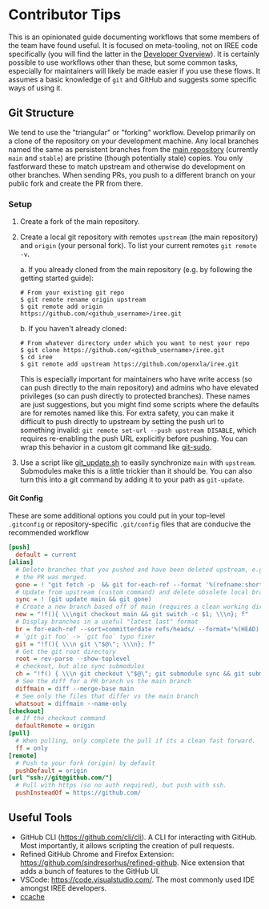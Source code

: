 # Contributor Tips

This is an opinionated guide documenting workflows that some members of the team
have found useful. It is focused on meta-tooling, not on IREE code specifically
(you will find the latter in the
[Developer Overview](./developer_overview.md)). It is certainly possible to use
workflows other than these, but some common tasks, especially for maintainers
will likely be made easier if you use these flows. It assumes a basic knowledge
of `git` and GitHub and suggests some specific ways of using it.

## Git Structure

We tend to use the "triangular" or "forking" workflow. Develop primarily on a
clone of the repository on your development machine. Any local branches named
the same as persistent branches from the
[main repository](https://github.com/openxla/iree) (currently `main` and
`stable`) are pristine (though potentially stale) copies. You only fastforward
these to match upstream and otherwise do development on other branches. When
sending PRs, you push to a different branch on your public fork and create the
PR from there.

### Setup

1.  Create a fork of the main repository.

2.  Create a local git repository with remotes `upstream` (the main repository)
    and `origin` (your personal fork). To list your current remotes
    `git remote -v`.

    a. If you already cloned from the main repository (e.g. by following the
    getting started guide):

    ```shell
    # From your existing git repo
    $ git remote rename origin upstream
    $ git remote add origin https://github.com/<github_username>/iree.git
    ```

    b. If you haven't already cloned:

    ```shell
    # From whatever directory under which you want to nest your repo
    $ git clone https://github.com/<github_username>/iree.git
    $ cd iree
    $ git remote add upstream https://github.com/openxla/iree.git
    ```

    This is especially important for maintainers who have write access (so can
    push directly to the main repository) and admins who have elevated
    privileges (so can push directly to protected branches). These names are
    just suggestions, but you might find some scripts where the defaults are for
    remotes named like this. For extra safety, you can make it difficult to push
    directly to upstream by setting the push url to something invalid: `git
    remote set-url --push upstream DISABLE`, which requires re-enabling the push
    URL explicitly before pushing. You can wrap this behavior in a custom git
    command like
    [git-sudo](https://gist.github.com/GMNGeoffrey/42dd9a9792390094a43bdb69659320c0).

3.  Use a script like
    [git_update.sh](/build_tools/scripts/git/git_update.sh)
    to easily synchronize `main` with `upstream`. Submodules make this is a
    little trickier than it should be. You can also turn this into a git command
    by adding it to your path as `git-update`.

#### Git Config

These are some additional options you could put in your top-level `.gitconfig`
or repository-specific `.git/config` files that are conducive the recommended
workflow

```ini
[push]
  default = current
[alias]
  # Delete branches that you pushed and have been deleted upstream, e.g. because
  # the PR was merged.
  gone = ! "git fetch -p  && git for-each-ref --format '%(refname:short) %(upstream:track)' | awk '$2 == \"[gone]\" {print $1}' | xargs -r git branch -D"
  # Update from upstream (custom command) and delete obsolete local branches.
  sync = ! (git update main && git gone)
  # Create a new branch based off of main (requires a clean working directory).
  new = "!f(){ \\\ngit checkout main && git switch -c $1; \\\n}; f"
  # Display branches in a useful "latest last" format
  br = for-each-ref --sort=committerdate refs/heads/ --format='%(HEAD) %(color:yellow)%(refname:short)%(color:reset) - %(color:red)%(objectname:short)%(color:reset) - %(contents:subject) (%(color:green)%(committerdate:relative)%(color:reset))'
  # `git git foo` -> `git foo` typo fixer
  git = "!f(){ \\\n git \"$@\"; \\\n}; f"
  # Get the git root directory
  root = rev-parse --show-toplevel
  # checkout, but also sync submodules
  ch = "!f() { \\\n git checkout \"$@\"; git submodule sync && git submodule update --init; \\\n}; f"
  # See the diff for a PR branch vs the main branch
  diffmain = diff --merge-base main
  # See only the files that differ vs the main branch
  whatsout = diffmain --name-only
[checkout]
  # If the checkout command
  defaultRemote = origin
[pull]
  # When pulling, only complete the pull if its a clean fast forward.
  ff = only
[remote]
  # Push to your fork (origin) by default
  pushDefault = origin
[url "ssh://git@github.com/"]
  # Pull with https (so no auth required), but push with ssh.
  pushInsteadOf = https://github.com/
```

## Useful Tools

*   GitHub CLI (https://github.com/cli/cli). A CLI for interacting with GitHub.
    Most importantly, it allows scripting the creation of pull requests.
*   Refined GitHub Chrome and Firefox Extension:
    https://github.com/sindresorhus/refined-github. Nice extension that adds a
    bunch of features to the GitHub UI.
*   VSCode: https://code.visualstudio.com/. The most commonly used IDE amongst
    IREE developers.
*   [ccache](./ccache.md)
